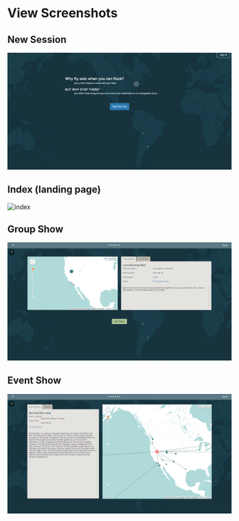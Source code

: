 # View Screenshots

## New Session
![new-session]

## Index (landing page)
![index]

## Group Show
![flock-show]

## Event Show
![event-show]

[new-session]: ./screenshots/intro_page.png
[index]: ./screenshots/events_index.png
[flock-show]: ./screenshots/flock_show.png
[event-show]: ./screenshots/event_show.png

